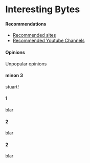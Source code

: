 # Interesting Bytes


<!-- tabs:start -->

#### **Recommendations**

* [Recommended sites](InterestingBytes/articles/recommended_sites.md)
* [Recommended Youtube Channels](InterestingBytes/articles/youtube_channels.md)

#### **Opinions**

Unpopular opinions

#### **minon 3**

stuart!
#### **1**
blar
#### 2
blar
#### 2
blar
<!-- tabs:end -->


